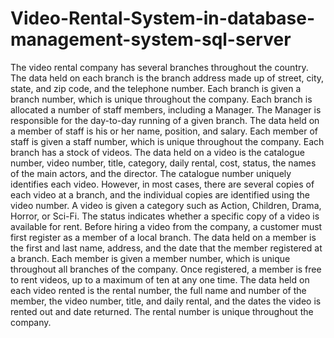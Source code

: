 # Video-Rental-System-in-database-management-system-sql-server
The video rental company has several branches throughout the country. The data held on each branch is the branch address made up of street, city, state, and zip code, and the telephone number. Each branch is given a branch number, which is unique throughout the company. Each branch is allocated a number of staff members, including a Manager. The Manager is responsible for the day-to-day running of a given branch. The data held on a member of staff is his or her name, position, and salary. Each member of staff is given a staff number, which is unique throughout the company. Each branch has a stock of videos. The data held on a video is the catalogue number, video number, title, category, daily rental, cost, status, the names of the main actors, and the director. The catalogue number uniquely identifies each video. However, in most cases, there are several copies of each video at a branch, and the individual copies are identified using the video number.  A video is given a category such as Action, Children, Drama, Horror, or Sci-Fi. The status indicates whether a specific copy of a video is available for rent. Before hiring a video from the company, a customer must first register as a member of a local branch. The data held on a member is the first and last name, address, and the date that the member registered at a branch. Each member is given a member number, which is unique throughout all branches of the company.  Once registered, a member is free to rent videos, up to a maximum of ten at any one time.  The data held on each video rented is the rental number, the full name and number of the member, the video number, title, and daily rental, and the dates the video is rented out and date returned.  The rental number is unique throughout the company.  

